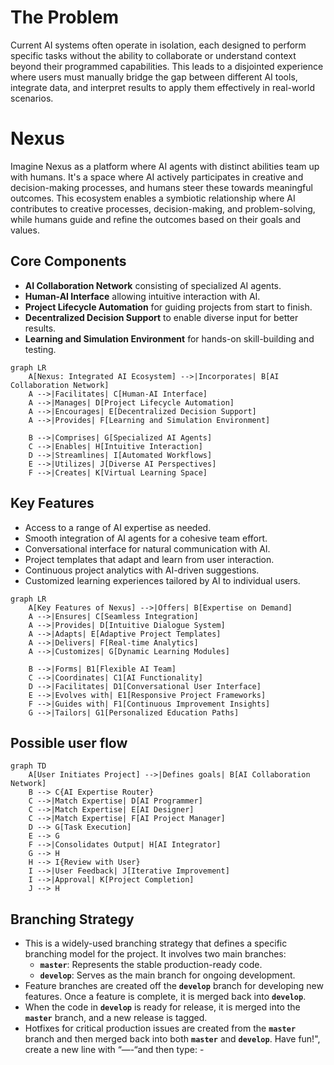 # The Problem

Current AI systems often operate in isolation, each designed to perform specific tasks without the ability to collaborate or understand context beyond their programmed capabilities. This leads to a disjointed experience where users must manually bridge the gap between different AI tools, integrate data, and interpret results to apply them effectively in real-world scenarios.

# Nexus

Imagine Nexus as a platform where AI agents with distinct abilities team up with humans. It's a space where AI actively participates in creative and decision-making processes, and humans steer these towards meaningful outcomes. This ecosystem enables a symbiotic relationship where AI contributes to creative processes, decision-making, and problem-solving, while humans guide and refine the outcomes based on their goals and values.

## **Core Components**

- **AI Collaboration Network** consisting of specialized AI agents.
- **Human-AI Interface** allowing intuitive interaction with AI.
- **Project Lifecycle Automation** for guiding projects from start to finish.
- **Decentralized Decision Support** to enable diverse input for better results.
- **Learning and Simulation Environment** for hands-on skill-building and testing.

```mermaid
graph LR
    A[Nexus: Integrated AI Ecosystem] -->|Incorporates| B[AI Collaboration Network]
    A -->|Facilitates| C[Human-AI Interface]
    A -->|Manages| D[Project Lifecycle Automation]
    A -->|Encourages| E[Decentralized Decision Support]
    A -->|Provides| F[Learning and Simulation Environment]

    B -->|Comprises| G[Specialized AI Agents]
    C -->|Enables| H[Intuitive Interaction]
    D -->|Streamlines| I[Automated Workflows]
    E -->|Utilizes| J[Diverse AI Perspectives]
    F -->|Creates| K[Virtual Learning Space]
```

## **Key Features**

- Access to a range of AI expertise as needed.
- Smooth integration of AI agents for a cohesive team effort.
- Conversational interface for natural communication with AI.
- Project templates that adapt and learn from user interaction.
- Continuous project analytics with AI-driven suggestions.
- Customized learning experiences tailored by AI to individual users.

```mermaid
graph LR
    A[Key Features of Nexus] -->|Offers| B[Expertise on Demand]
    A -->|Ensures| C[Seamless Integration]
    A -->|Provides| D[Intuitive Dialogue System]
    A -->|Adapts| E[Adaptive Project Templates]
    A -->|Delivers| F[Real-time Analytics]
    A -->|Customizes| G[Dynamic Learning Modules]

    B -->|Forms| B1[Flexible AI Team]
    C -->|Coordinates| C1[AI Functionality]
    D -->|Facilitates| D1[Conversational User Interface]
    E -->|Evolves with| E1[Responsive Project Frameworks]
    F -->|Guides with| F1[Continuous Improvement Insights]
    G -->|Tailors| G1[Personalized Education Paths]
```

## Possible user flow

```mermaid
graph TD
    A[User Initiates Project] -->|Defines goals| B[AI Collaboration Network]
    B --> C{AI Expertise Router}
    C -->|Match Expertise| D[AI Programmer]
    C -->|Match Expertise| E[AI Designer]
    C -->|Match Expertise| F[AI Project Manager]
    D --> G[Task Execution]
    E --> G
    F -->|Consolidates Output| H[AI Integrator]
    G --> H
    H --> I{Review with User}
    I -->|User Feedback| J[Iterative Improvement]
    I -->|Approval| K[Project Completion]
    J --> H
```

## Branching Strategy

- This is a widely-used branching strategy that defines a specific branching model for the project. It involves two main branches:
    - **`master`**: Represents the stable production-ready code.
    - **`develop`**: Serves as the main branch for ongoing development.
- Feature branches are created off the **`develop`** branch for developing new features. Once a feature is complete, it is merged back into **`develop`**.
- When the code in **`develop`** is ready for release, it is merged into the **`master`** branch, and a new release is tagged.
- Hotfixes for critical production issues are created from the **`master`** branch and then merged back into both **`master`** and **`develop`**.
        Have fun!", create a new line with “—-“and then type: -
        
